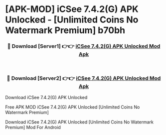 # [APK-MOD] iCSee 7.4.2(G) APK Unlocked - [Unlimited Coins No Watermark Premium] b70bh



<div align="center">
<h3>🔴 Download [Server1] 👉👉 <a href="https://momento.my/?title=iCSee_7.4.2(G)_APK_Unlocked">iCSee 7.4.2(G) APK Unlocked Mod Apk</a></h3><br>

<h3>🔴 Download [Server2] 👉👉 <a href="https://momento.my/?title=iCSee_7.4.2(G)_APK_Unlocked">iCSee 7.4.2(G) APK Unlocked Mod Apk</a></h3>
</div>



Download iCSee 7.4.2(G) APK Unlocked 

Free APK MOD iCSee 7.4.2(G) APK Unlocked [Unlimited Coins No Watermark Premium]

Download iCSee 7.4.2(G) APK Unlocked [Unlimited Coins No Watermark Premium] Mod For Android
